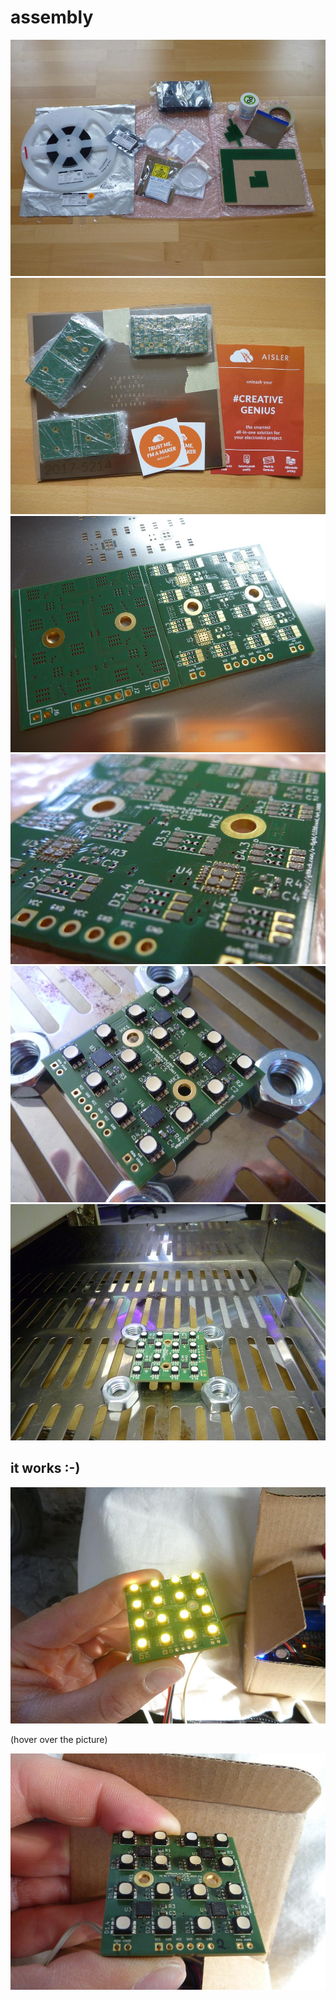 # assembly
![parts](./pictures/P1620011_small.jpg)
![PCBs](./pictures/P1620038_small.jpg)
![PCBs details](./pictures/P1620042_small.jpg)
![solderpaste details](./pictures/P1620112_crop_small.JPG)
![reflow (a little hot :-(](./pictures/P1620094_small.jpg)
![reflow position in oven](./pictures/P1620098_small.jpg)

## it works :-)
![test run yellow](./pictures/P1620119_small.jpg)

(hover over the picture)
<style media="screen">
.specialimage {
    display: block;
    position: relative;
    z-index: 100;
}
.pic {
    display: block;
    position: absolute;
    top:0;
    left:0;
}
.specialimage .old {
    opacity: 1;
    transition: opacity 0.5s;
}
.specialimage:hover .old {
    opacity: 0;
    transition: opacity 0.5s;
}
</style>
<div class="specialimage">
    <img class="pic" alt="" src="./pictures/P1620128_small.jpg" >
    <img class="pic old" alt="" src="./pictures/P1620129_small.jpg">
</div>
